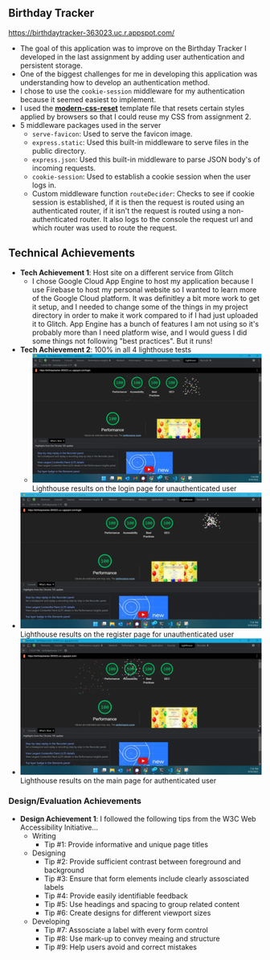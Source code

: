 ## Birthday Tracker

https://birthdaytracker-363023.uc.r.appspot.com/

- The goal of this application was to improve on the Birthday Tracker I developed in the last assignment by adding user authentication and persistent storage. 
- One of the biggest challenges for me in developing this application was understanding how to develop an authentication method. 
- I chose to use the `cookie-session` middleware for my authentication because it seemed easiest to implement. 
- I used the [**modern-css-reset**](https://github.com/hankchizljaw/modern-css-reset) template file that resets certain styles applied by browsers so that I could reuse my CSS from assignment 2. 
- 5 middleware packages used in the server
  - `serve-favicon`: Used to serve the favicon image.
  - `express.static`: Used this built-in middleware to serve files in the public directory.
  - `express.json`: Used this built-in middleware to parse JSON body's of incoming requests.
  - `cookie-session`: Used to establish a cookie session when the user logs in. 
  - Custom middleware function `routeDecider`: Checks to see if cookie session is established, if it is then the request is routed using an authenticated router, if it isn't the request is routed using a non-authenticated router. It also logs to the console the request url and which router was used to route the request. 

## Technical Achievements
- **Tech Achievement 1**: Host site on a different service from Glitch
    - I chose Google Cloud App Engine to host my application because I use Firebase to host my personal website so I wanted to learn more of the Google Cloud platform. It was definitley a bit more work to get it setup, and I needed to change some of the things in my project directory in order to make it work compared to if I had just uploaded it to Glitch. App Engine has a bunch of features I am not using so it's probably more than I need platform wise, and I would guess I did some things not following "best practices". But it runs!
- **Tech Achievement 2**: 100% in all 4 lighthouse tests 
  - ![Lighthouse results on the login page for unauthenticated users](assets/login.png)
Lighthouse results on the login page for unauthenticated user
 - ![Lighthouse results on the register page for unauthenticated users](assets/register.png)
Lighthouse results on the register page for unauthenticated user
 - ![Lighthouse results on the main page for authenticated users](assets/authenticated-with-data.png)
Lighthouse results on the main page for authenticated user

### Design/Evaluation Achievements
- **Design Achievement 1**: I followed the following tips from the W3C Web Accessibility Initiative...
    - Writing
        - Tip #1: Provide informative and unique page titles 
    - Designing 
        - Tip #2: Provide sufficient contrast between foreground and background
        - Tip #3: Ensure that form elements include clearly assosciated labels
        - Tip #4: Provide easily identifiable feedback 
        - Tip #5: Use headings and spacing to group related content 
        - Tip #6: Create designs for different viewport sizes
    - Developing
        - Tip #7: Assosciate a label with every form control 
        - Tip #8: Use mark-up to convey meaing and structure
        - Tip #9: Help users avoid and correct mistakes